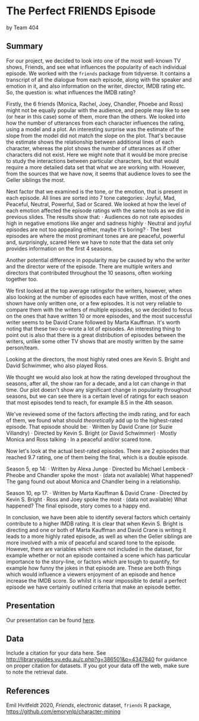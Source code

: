 The Perfect FRIENDS Episode
================
by Team 404

## Summary

For our project, we decided to look into one of the most well-known TV shows, Friends, and see what influences the popularity of each individual episode.
We worked with the `friends` package from tidyverse. It contains a transcript of all the dialogue from each episode, along with the speaker and emotion in it, and also information on the writer, director, IMDB rating etc.
So, the question is: what influences the IMDB rating?
 
Firstly, the 6 friends (Monica, Rachel, Joey, Chandler, Phoebe and Ross) might not be equally popular with the audience, and people may like to see (or hear in this case) some of them, more than the others.
We looked into how the number of utterances from each character influences the rating, using a model and a plot.
An interesting surprise was the estimate of the slope from the model did not match the slope on the plot. That's because the estimate shows the relationship between additional lines of each character, whereas the plot shows the number of utterances as if other characters did not exist.
Here we might note that it would be more precise to study the interactions between particular characters, but that would require a more detailed data set that what we are working with.
However, from the sources that we have now, it seems that audience loves to see the Geller siblings the most.
 
Next factor that we examined is the tone, or the emotion, that is present in each episode.
All lines are sorted into 7 tone categories:  Joyful, Mad, Peaceful, Neutral, Powerful, Sad or Scared. We looked at how the level of each emotion affected the episode ratings with the same tools as we did in previous slides.
The results show that:
·         Audiences do not rate episodes high in negative emotions like anger and sadness highly
·         Neutral and joyful episodes are not too appealing either, maybe it's boring?
·         The best episodes are where the most prominant tones are are peaceful, powerful and, surprisingly, scared
Here we have to note that the data set only provides information on the first 4 seasons.
 
Another potential difference in popularity may be caused by who  the writer and the director were of the episode. There are multiple writers and directors that contributed throughout the 10 seasons, often working together too.
 
We first looked at the top average ratingsfor the writers, however, when also looking at the number of episodes each have written, most of the ones shown have only written one, or a few episodes. It is not very reliable to compare them with the writers of multiple episodes, so we decided to focus on the ones that have written 10 or more episodes, and the most successful writer seems to be David Crane followed by Marta Kauffman.
It's worth noting that these two co-wrote a lot of episodes.
An interesting thing to point out is also that there is a great distribution of episodes between the writers, unlike some other TV shows that are mostly written by the same person/team.
 
Looking at the directors, the most highly rated ones are Kevin S. Bright and David Schwimmer, who also played Ross.
 
We thought we would also look at how the rating developed throughout the seasons, after all, the show ran for a decade, and a lot can change in that time.
Our plot doesn't show any significant change in popularity throughout seasons, but we can see there is a certain level of ratings for each season that most episodes tend to reach, for example 8.5 in the 4th season.
 
We've reviewed some of the factors affecting the imdb rating, and for each of them, we found what should *theoretically* add up to the highest-rated episode.
That episode should be:
·         Written by David Crane (or Suzie Villandry)
·         Directed by Kevin S. Bright (or David Schwimmer)
·         Mostly Monica and Ross talking
·         In a peaceful and/or scared tone.
 
Now let's look at the actual best-rated episodes. There are 2 episodes that reached 9.7 rating, one of them being the final, which is a double episode.
 
Season 5, ep 14:
·         Written by Alexa Junge
·         Directed bu Michael Lembeck
·         Pheobe and Chandler spoke the most
·         (data not available)
What happened?
The gang found out about Monica and Chandler being in a relationship.
 
Season 10, ep 17:
·         Written by Marta Kauffman & David Crane
·         Directed by Kevin S. Bright
·         Ross and Joey spoke the most
·         (data not available)
What happened?
The final episode, story comes to a happy end.
 
In conclusion, we have been able to identify several factors which certainly contribute to a higher IMDB rating. It is clear that when Kevin S. Bright is directing and one or both of Marta Kauffman and David Crane is writing it leads to a more highly rated episode, as well as when the Geller siblings are more involved with a mix of peaceful and scared tone to the episode. However, there are variables which were not included in the dataset, for example whether or not an episode contained a scene which has particular importance to the story-line, or factors which are tough to quantify, for example how funny the jokes in that episode are. These are both things which would influence a viewers enjoyment of an episode and hence increase the IMDB score. So whilst it is near impossible to detail a perfect episode we have certainly outlined criteria that make an episode better. 
## Presentation

Our presentation can be found [here](presentation/presentation.html).

## Data

Include a citation for your data here. See
<http://libraryguides.vu.edu.au/c.php?g=386501&p=4347840> for guidance
on proper citation for datasets. If you got your data off the web, make
sure to note the retrieval date.

## References

Emil Hvitfeldt 2020, *Friends*, electronic dataset, `friends` R package,
<https://github.com/emorynlp/character-mining>
